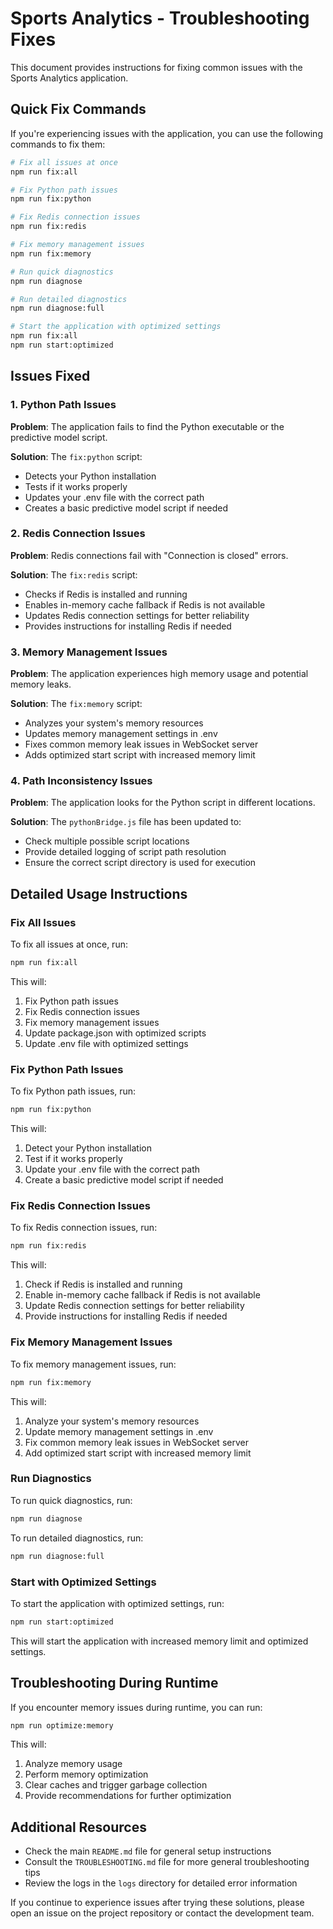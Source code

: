 # Sports Analytics - Troubleshooting Fixes

This document provides instructions for fixing common issues with the Sports Analytics application.

## Quick Fix Commands

If you're experiencing issues with the application, you can use the following commands to fix them:

```bash
# Fix all issues at once
npm run fix:all

# Fix Python path issues
npm run fix:python

# Fix Redis connection issues
npm run fix:redis

# Fix memory management issues
npm run fix:memory

# Run quick diagnostics
npm run diagnose

# Run detailed diagnostics
npm run diagnose:full

# Start the application with optimized settings
npm run fix:all
npm run start:optimized
```

## Issues Fixed

### 1. Python Path Issues

**Problem**: The application fails to find the Python executable or the predictive model script.

**Solution**: The `fix:python` script:
- Detects your Python installation
- Tests if it works properly
- Updates your .env file with the correct path
- Creates a basic predictive model script if needed

### 2. Redis Connection Issues

**Problem**: Redis connections fail with "Connection is closed" errors.

**Solution**: The `fix:redis` script:
- Checks if Redis is installed and running
- Enables in-memory cache fallback if Redis is not available
- Updates Redis connection settings for better reliability
- Provides instructions for installing Redis if needed

### 3. Memory Management Issues

**Problem**: The application experiences high memory usage and potential memory leaks.

**Solution**: The `fix:memory` script:
- Analyzes your system's memory resources
- Updates memory management settings in .env
- Fixes common memory leak issues in WebSocket server
- Adds optimized start script with increased memory limit

### 4. Path Inconsistency Issues

**Problem**: The application looks for the Python script in different locations.

**Solution**: The `pythonBridge.js` file has been updated to:
- Check multiple possible script locations
- Provide detailed logging of script path resolution
- Ensure the correct script directory is used for execution

## Detailed Usage Instructions

### Fix All Issues

To fix all issues at once, run:

```bash
npm run fix:all
```

This will:
1. Fix Python path issues
2. Fix Redis connection issues
3. Fix memory management issues
4. Update package.json with optimized scripts
5. Update .env file with optimized settings

### Fix Python Path Issues

To fix Python path issues, run:

```bash
npm run fix:python
```

This will:
1. Detect your Python installation
2. Test if it works properly
3. Update your .env file with the correct path
4. Create a basic predictive model script if needed

### Fix Redis Connection Issues

To fix Redis connection issues, run:

```bash
npm run fix:redis
```

This will:
1. Check if Redis is installed and running
2. Enable in-memory cache fallback if Redis is not available
3. Update Redis connection settings for better reliability
4. Provide instructions for installing Redis if needed

### Fix Memory Management Issues

To fix memory management issues, run:

```bash
npm run fix:memory
```

This will:
1. Analyze your system's memory resources
2. Update memory management settings in .env
3. Fix common memory leak issues in WebSocket server
4. Add optimized start script with increased memory limit

### Run Diagnostics

To run quick diagnostics, run:

```bash
npm run diagnose
```

To run detailed diagnostics, run:

```bash
npm run diagnose:full
```

### Start with Optimized Settings

To start the application with optimized settings, run:

```bash
npm run start:optimized
```

This will start the application with increased memory limit and optimized settings.

## Troubleshooting During Runtime

If you encounter memory issues during runtime, you can run:

```bash
npm run optimize:memory
```

This will:
1. Analyze memory usage
2. Perform memory optimization
3. Clear caches and trigger garbage collection
4. Provide recommendations for further optimization

## Additional Resources

- Check the main `README.md` file for general setup instructions
- Consult the `TROUBLESHOOTING.md` file for more general troubleshooting tips
- Review the logs in the `logs` directory for detailed error information

If you continue to experience issues after trying these solutions, please open an issue on the project repository or contact the development team.